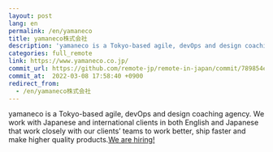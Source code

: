 ```yaml
---
layout: post
lang: en
permalink: /en/yamaneco
title: yamaneco株式会社
description: 'yamaneco is a Tokyo-based agile, devOps and design coaching agency. We work with Japanese and international clients in both English and Japanese that work closely with our clients’ teams to work better, ship faster and make higher quality products.We are hiring!'
categories: full_remote
link: https://www.yamaneco.co.jp/
commit_url: https://github.com/remote-jp/remote-in-japan/commit/789854e7be2d86c2bf745bddd3dd6555beb9df10
commit_at:  2022-03-08 17:58:40 +0900
redirect_from:
  - /en/yamaneco株式会社
---
```


<p>yamaneco is a Tokyo-based agile, devOps and design coaching agency. We work with Japanese and international clients in both English and Japanese that work closely with our clients’ teams to work better, ship faster and make higher quality products.<a href="https://www.yamaneco.co.jp/ux-designer%e5%8b%9f%e9%9b%86%e8%a6%81%e4%bb%b6/">We are hiring!</a></p>
